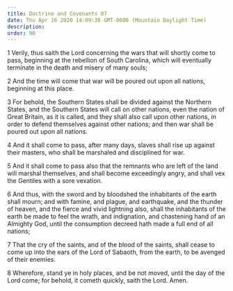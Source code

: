 ```yaml
---
title: Doctrine and Covenants 87
date: Thu Apr 16 2020 14:09:38 GMT-0600 (Mountain Daylight Time)
description: 
order: 90
---
```


<p>
  1 Verily, thus saith the Lord concerning the wars that will shortly come to
  pass, beginning at the rebellion of South Carolina, which will eventually
  terminate in the death and misery of many souls;
</p>
<p>
  2 And the time will come that war will be poured out upon all nations,
  beginning at this place.
</p>
<p>
  3 For behold, the Southern States shall be divided against the Northern
  States, and the Southern States will call on other nations, even the nation of
  Great Britain, as it is called, and they shall also call upon other nations,
  in order to defend themselves against other nations; and then war shall be
  poured out upon all nations.
</p>
<p>
  4 And it shall come to pass, after many days, slaves shall rise up against
  their masters, who shall be marshaled and disciplined for war.
</p>
<p>
  5 And it shall come to pass also that the remnants who are left of the land
  will marshal themselves, and shall become exceedingly angry, and shall vex the
  Gentiles with a sore vexation.
</p>
<p>
  6 And thus, with the sword and by bloodshed the inhabitants of the earth shall
  mourn; and with famine, and plague, and earthquake, and the thunder of heaven,
  and the fierce and vivid lightning also, shall the inhabitants of the earth be
  made to feel the wrath, and indignation, and chastening hand of an Almighty
  God, until the consumption decreed hath made a full end of all nations;
</p>
<p>
  7 That the cry of the saints, and of the blood of the saints, shall cease to
  come up into the ears of the Lord of Sabaoth, from the earth, to be avenged of
  their enemies.
</p>
<p>
  8 Wherefore, stand ye in holy places, and be not moved, until the day of the
  Lord come; for behold, it cometh quickly, saith the Lord. Amen.
</p>
